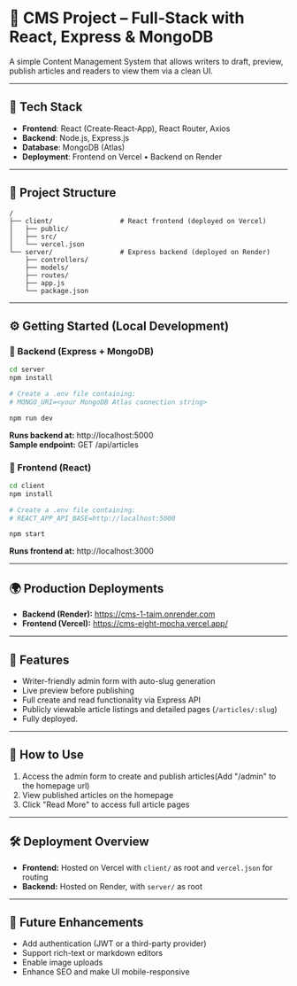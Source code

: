 # 📝 CMS Project – Full‑Stack with React, Express & MongoDB

A simple Content Management System that allows writers to draft, preview, publish articles and readers to view them via a clean UI.

---

## 🚀 Tech Stack

- **Frontend**: React (Create‑React‑App), React Router, Axios  
- **Backend**: Node.js, Express.js  
- **Database**: MongoDB (Atlas)  
- **Deployment**: Frontend on Vercel • Backend on Render  

---

## 📁 Project Structure

```
/
├── client/                 # React frontend (deployed on Vercel)
│   ├── public/
│   ├── src/
│   └── vercel.json
└── server/                 # Express backend (deployed on Render)
    ├── controllers/
    ├── models/
    ├── routes/
    ├── app.js
    └── package.json
```

---

## ⚙️ Getting Started (Local Development)

### 🔹 Backend (Express + MongoDB)

```bash
cd server
npm install

# Create a .env file containing:
# MONGO_URI=<your MongoDB Atlas connection string>

npm run dev
```

**Runs backend at:** http://localhost:5000  
**Sample endpoint:** GET /api/articles

### 🔹 Frontend (React)

```bash
cd client
npm install

# Create a .env file containing:
# REACT_APP_API_BASE=http://localhost:5000

npm start
```

**Runs frontend at:** http://localhost:3000

---

## 🌍 Production Deployments

- **Backend (Render):** https://cms-1-taim.onrender.com
- **Frontend (Vercel):** https://cms-eight-mocha.vercel.app/
---

## 🧪 Features

- Writer-friendly admin form with auto-slug generation
- Live preview before publishing
- Full create and read functionality via Express API
- Publicly viewable article listings and detailed pages (`/articles/:slug`)
- Fully deployed.

---

## 📌 How to Use

1. Access the admin form to create and publish articles(Add "/admin" to the homepage url)
2. View published articles on the homepage
3. Click "Read More" to access full article pages

---

## 🛠 Deployment Overview

- **Frontend:** Hosted on Vercel with `client/` as root and `vercel.json` for routing
- **Backend:** Hosted on Render, with `server/` as root

---

## 🔧 Future Enhancements

- Add authentication (JWT or a third-party provider)
- Support rich-text or markdown editors
- Enable image uploads
- Enhance SEO and make UI mobile-responsive
